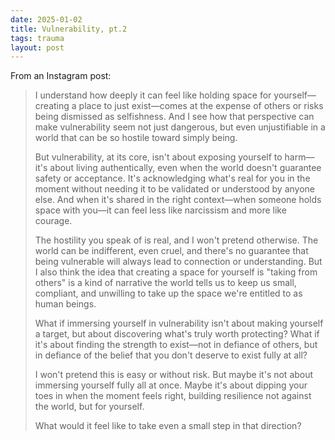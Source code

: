 ```yaml
---
date: 2025-01-02
title: Vulnerability, pt.2
tags: trauma
layout: post
---
```


From an Instagram post:

> I understand how deeply it can feel like holding space for yourself—creating a place to just exist—comes at the expense of others or risks being dismissed as selfishness. And I see how that perspective can make vulnerability seem not just dangerous, but even unjustifiable in a world that can be so hostile toward simply being.
>
> But vulnerability, at its core, isn't about exposing yourself to harm—it's about living authentically, even when the world doesn't guarantee safety or acceptance. It's acknowledging what's real for you in the moment without needing it to be validated or understood by anyone else. And when it's shared in the right context—when someone holds space with you—it can feel less like narcissism and more like courage.
> 
> The hostility you speak of is real, and I won't pretend otherwise. The world can be indifferent, even cruel, and there's no guarantee that being vulnerable will always lead to connection or understanding. But I also think the idea that creating a space for yourself is "taking from others" is a kind of narrative the world tells us to keep us small, compliant, and unwilling to take up the space we're entitled to as human beings.
> 
> What if immersing yourself in vulnerability isn't about making yourself a target, but about discovering what's truly worth protecting? What if it's about finding the strength to exist—not in defiance of others, but in defiance of the belief that you don't deserve to exist fully at all?
> 
> I won't pretend this is easy or without risk. But maybe it's not about immersing yourself fully all at once. Maybe it's about dipping your toes in when the moment feels right, building resilience not against the world, but for yourself.
>
> What would it feel like to take even a small step in that direction?
